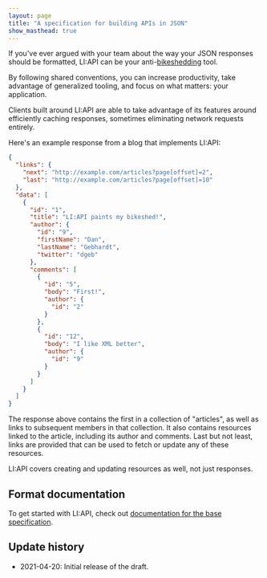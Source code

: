 ```yaml
---
layout: page
title: "A specification for building APIs in JSON"
show_masthead: true
---
```


If you've ever argued with your team about the way your JSON responses
should be formatted, LI:API can be your anti-[bikeshedding](http://bikeshed.org) tool.

By following shared conventions, you can increase productivity,
take advantage of generalized tooling, and focus on what
matters: your application.

Clients built around LI:API are able to take
advantage of its features around efficiently caching responses,
sometimes eliminating network requests entirely.

Here's an example response from a blog that implements LI:API:

```json
{
  "links": {
    "next": "http://example.com/articles?page[offset]=2",
    "last": "http://example.com/articles?page[offset]=10"
  },
  "data": [
    {
      "id": "1",
      "title": "LI:API paints my bikeshed!",
      "author": {
        "id": "9",
        "firstName": "Dan",
        "lastName": "Gebhardt",
        "twitter": "dgeb"
      },
      "comments": [
        {
          "id": "5",
          "body": "First!",
          "author": {
            "id": "2"
          }
        },
        {
          "id": "12",
          "body": "I like XML better",
          "author": {
            "id": "9"
          }
        }
      ]
    }
  ]
}
```

The response above contains the first in a collection of "articles", as well as
links to subsequent members in that collection. It also contains resources
linked to the article, including its author and comments. Last but not least,
links are provided that can be used to fetch or update any of these
resources.

LI:API covers creating and updating resources as well, not just responses.

## <a href="#format-documentation" id="format-documentation" class="headerlink"></a> Format documentation

To get started with LI:API, check out [documentation for the base
specification](/format).

## <a href="#update-history" id="update-history" class="headerlink"></a> Update history

- 2021-04-20: Initial release of the draft.

